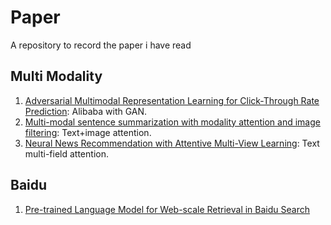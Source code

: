 # Paper
A repository to record the paper i have read

## Multi Modality

1. [Adversarial Multimodal Representation Learning for
Click-Through Rate Prediction](https://arxiv.org/pdf/2003.07162.pdf): Alibaba with GAN.
2. [Multi-modal sentence summarization with modality attention and image
filtering](https://www.ijcai.org/proceedings/2018/0577.pdf): Text+image attention.
3. [Neural News Recommendation with Attentive Multi-View Learning](https://arxiv.org/pdf/1907.05576.pdf): Text multi-field attention.

## Baidu
1. [Pre-trained Language Model for Web-scale Retrieval in Baidu Search](https://arxiv.org/pdf/2106.03373.pdf)
